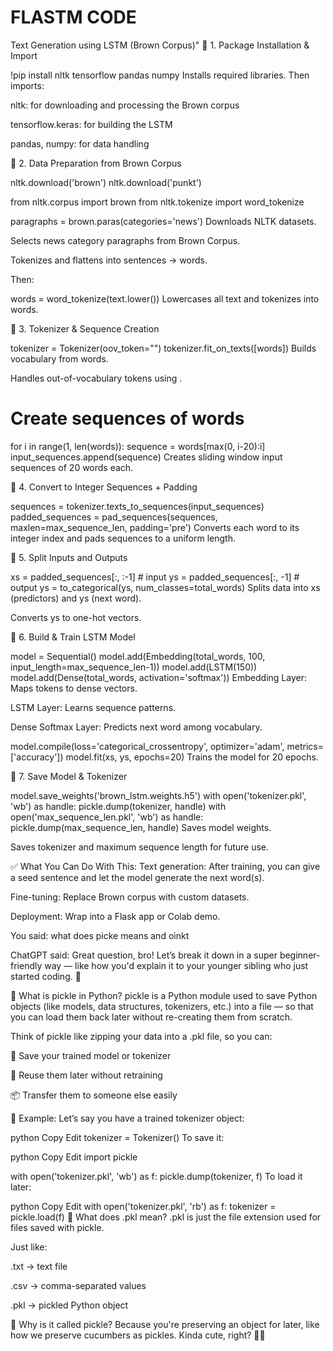 <h1>FLASTM CODE </h1>

Text Generation using LSTM (Brown Corpus)"
🔹 1. Package Installation & Import

!pip install nltk tensorflow pandas numpy
Installs required libraries. Then imports:

nltk: for downloading and processing the Brown corpus

tensorflow.keras: for building the LSTM

pandas, numpy: for data handling

🔹 2. Data Preparation from Brown Corpus


nltk.download('brown')
nltk.download('punkt')

from nltk.corpus import brown
from nltk.tokenize import word_tokenize

paragraphs = brown.paras(categories='news')
Downloads NLTK datasets.

Selects news category paragraphs from Brown Corpus.

Tokenizes and flattens into sentences → words.

Then:


words = word_tokenize(text.lower())
Lowercases all text and tokenizes into words.

🔹 3. Tokenizer & Sequence Creation

tokenizer = Tokenizer(oov_token="<OOV>")
tokenizer.fit_on_texts([words])
Builds vocabulary from words.

Handles out-of-vocabulary tokens using <OOV>.


# Create sequences of words
for i in range(1, len(words)):
    sequence = words[max(0, i-20):i]
    input_sequences.append(sequence)
Creates sliding window input sequences of 20 words each.

🔹 4. Convert to Integer Sequences + Padding

sequences = tokenizer.texts_to_sequences(input_sequences)
padded_sequences = pad_sequences(sequences, maxlen=max_sequence_len, padding='pre')
Converts each word to its integer index and pads sequences to a uniform length.

🔹 5. Split Inputs and Outputs

xs = padded_sequences[:, :-1]  # input
ys = padded_sequences[:, -1]   # output
ys = to_categorical(ys, num_classes=total_words)
Splits data into xs (predictors) and ys (next word).

Converts ys to one-hot vectors.

🔹 6. Build & Train LSTM Model

model = Sequential()
model.add(Embedding(total_words, 100, input_length=max_sequence_len-1))
model.add(LSTM(150))
model.add(Dense(total_words, activation='softmax'))
Embedding Layer: Maps tokens to dense vectors.

LSTM Layer: Learns sequence patterns.

Dense Softmax Layer: Predicts next word among vocabulary.


model.compile(loss='categorical_crossentropy', optimizer='adam', metrics=['accuracy'])
model.fit(xs, ys, epochs=20)
Trains the model for 20 epochs.

🔹 7. Save Model & Tokenizer

model.save_weights('brown_lstm.weights.h5')
with open('tokenizer.pkl', 'wb') as handle:
    pickle.dump(tokenizer, handle)
with open('max_sequence_len.pkl', 'wb') as handle:
    pickle.dump(max_sequence_len, handle)
Saves model weights.

Saves tokenizer and maximum sequence length for future use.

✅ What You Can Do With This:
Text generation: After training, you can give a seed sentence and let the model generate the next word(s).

Fine-tuning: Replace Brown corpus with custom datasets.

Deployment: Wrap into a Flask app or Colab demo.










You said:
what does picke means and oinkt


ChatGPT said:
Great question, bro! Let’s break it down in a super beginner-friendly way — like how you'd explain it to your younger sibling who just started coding. 🧃

🥒 What is pickle in Python?
pickle is a Python module used to save Python objects (like models, data structures, tokenizers, etc.) into a file — so that you can load them back later without re-creating them from scratch.

Think of pickle like zipping your data into a .pkl file, so you can:

🧠 Save your trained model or tokenizer

🔁 Reuse them later without retraining

📦 Transfer them to someone else easily

🐍 Example:
Let’s say you have a trained tokenizer object:

python
Copy
Edit
tokenizer = Tokenizer()
To save it:

python
Copy
Edit
import pickle

with open('tokenizer.pkl', 'wb') as f:
    pickle.dump(tokenizer, f)
To load it later:

python
Copy
Edit
with open('tokenizer.pkl', 'rb') as f:
    tokenizer = pickle.load(f)
📌 What does .pkl mean?
.pkl is just the file extension used for files saved with pickle.

Just like:

.txt → text file

.csv → comma-separated values

.pkl → pickled Python object

🐷 Why is it called pickle?
Because you're preserving an object for later, like how we preserve cucumbers as pickles. Kinda cute, right? 🥒😄

